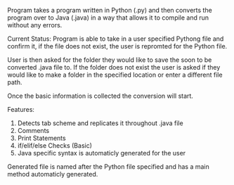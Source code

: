 Program takes a program written in Python (.py) and then converts the program
over to Java (.java) in a way that allows it to compile and run without 
any errors.

Current Status: 
Program is able to take in a user specified Pythong file and confirm it, if the
file does not exist, the user is repromted for the Python file.

User is then asked for the folder they would like to save the soon to be converted
.java file to. If the folder does not exist the user is asked if they would like
to make a folder in the specified location or enter a different file path.

Once the basic information is collected the conversion will start.

Features:
1) Detects tab scheme and replicates it throughout .java file
2) Comments
3) Print Statements
4) if/elif/else Checks (Basic)
5) Java specific syntax is automaticly generated for the user

Generated file is named after the Python file specified and has a main method
automaticly generated.